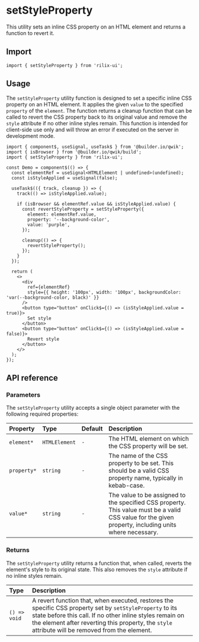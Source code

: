 # setStyleProperty

This utility sets an inline CSS property on an HTML element and returns a function to revert it.

## Import

```tsx
import { setStyleProperty } from 'rilix-ui';
```

## Usage

The `setStyleProperty` utility function is designed to set a specific inline CSS property on an HTML element. It applies the given `value` to the specified `property` of the `element`. The function returns a cleanup function that can be called to revert the CSS property back to its original value and remove the `style` attribute if no other inline styles remain. This function is intended for client-side use only and will throw an error if executed on the server in development mode.

```tsx
import { component$, useSignal, useTask$ } from '@builder.io/qwik';
import { isBrowser } from '@builder.io/qwik/build';
import { setStyleProperty } from 'rilix-ui';

const Demo = component$(() => {
  const elementRef = useSignal<HTMLElement | undefined>(undefined);
  const isStyleApplied = useSignal(false);

  useTask$(({ track, cleanup }) => {
    track(() => isStyleApplied.value);

    if (isBrowser && elementRef.value && isStyleApplied.value) {
      const revertStyleProperty = setStyleProperty({
        element: elementRef.value,
        property: '--background-color',
        value: 'purple',
      });

      cleanup(() => {
        revertStyleProperty();
      });
    }
  });

  return (
    <>
      <div
        ref={elementRef}
        style={{ height: '100px', width: '100px', backgroundColor: 'var(--background-color, black)' }}
      />
      <button type="button" onClick$={() => (isStyleApplied.value = true)}>
        Set style
      </button>
      <button type="button" onClick$={() => (isStyleApplied.value = false)}>
        Revert style
      </button>
    </>
  );
});
```

## API reference

### Parameters

The `setStyleProperty` utility accepts a single object parameter with the following required properties:

| Property    | Type          | Default | Description                                                                                                                                           |
| :---------- | :------------ | :------ | :---------------------------------------------------------------------------------------------------------------------------------------------------- |
| `element*`  | `HTMLElement` | `-`     | The HTML element on which the CSS property will be set.                                                                                               |
| `property*` | `string`      | `-`     | The name of the CSS property to be set. This should be a valid CSS property name, typically in kebab-case.                                            |
| `value*`    | `string`      | `-`     | The value to be assigned to the specified CSS property. This value must be a valid CSS value for the given property, including units where necessary. |

### Returns

The `setStyleProperty` utility returns a function that, when called, reverts the element's style to its original state. This also removes the `style` attribute if no inline styles remain.

| Type         | Description                                                                                                                                                                                                                                                               |
| :----------- | :------------------------------------------------------------------------------------------------------------------------------------------------------------------------------------------------------------------------------------------------------------------------ |
| `() => void` | A revert function that, when executed, restores the specific CSS property set by `setStyleProperty` to its state before this call. If no other inline styles remain on the element after reverting this property, the `style` attribute will be removed from the element. |
